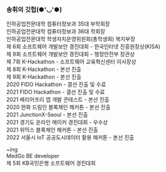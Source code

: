 ### 송휘의 깃헙(●'◡'●)

인하공업전문대학 컴퓨터정보과 35대 부학회장  
인하공업전문대학 컴퓨터정보과 36대 학회장  
인하공업전문대학 학생자치운영위원회(총학생회) 복지부장  
제 6회 소프트웨어 개발보안 경진대회 - 한국인터넷 진흥원장상(KISA)   
제 9회 소프트웨어 개발보안 경진대회 - 행정안전부 장관상   
제 7회 K-Hackathon - 소프트웨어 교육혁신센터 이사장상    
제 8회 K-Hackathon - 본선 진출   
제 9회 K-Hackathon - 본선 진출   
2020 FIDO Hackathon - 결선 진출 및 수료   
2021 FIDO Hackathon - 결선 진출 및 수료  
2021 베리어프리 앱 개발 콘테스트 - 본선 진출   
2020 한화 드림인 블록체인 해커톤 - 본선 진출   
2021 JunctionX-Seoul - 본선 진출   
2021 경기도 온라인 메이커 경진대회 - 우수상   
2021 위믹스 블록체인 해커톤 - 본선 진출   
2022 서울시 IoT 공공도시데이터 활용 해커톤 - 본선 진출  
   
~ing   
MedGo BE developer   
제 5회 KB국민은행 소프트웨어 경진대회
